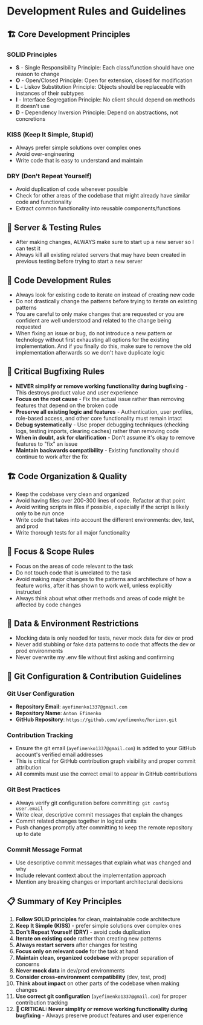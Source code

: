 # Development Rules and Guidelines

## 🏗️ Core Development Principles

### **SOLID Principles**
- **S** - Single Responsibility Principle: Each class/function should have one reason to change
- **O** - Open/Closed Principle: Open for extension, closed for modification
- **L** - Liskov Substitution Principle: Objects should be replaceable with instances of their subtypes
- **I** - Interface Segregation Principle: No client should depend on methods it doesn't use
- **D** - Dependency Inversion Principle: Depend on abstractions, not concretions

### **KISS (Keep It Simple, Stupid)**
- Always prefer simple solutions over complex ones
- Avoid over-engineering
- Write code that is easy to understand and maintain

### **DRY (Don't Repeat Yourself)**
- Avoid duplication of code whenever possible
- Check for other areas of the codebase that might already have similar code and functionality
- Extract common functionality into reusable components/functions

## 🔧 Server & Testing Rules

- After making changes, ALWAYS make sure to start up a new server so I can test it
- Always kill all existing related servers that may have been created in previous testing before trying to start a new server

## 📝 Code Development Rules

- Always look for existing code to iterate on instead of creating new code
- Do not drastically change the patterns before trying to iterate on existing patterns
- You are careful to only make changes that are requested or you are confident are well understood and related to the change being requested
- When fixing an issue or bug, do not introduce a new pattern or technology without first exhausting all options for the existing implementation. And if you finally do this, make sure to remove the old implementation afterwards so we don't have duplicate logic

## 🚨 Critical Bugfixing Rules

- **NEVER simplify or remove working functionality during bugfixing** - This destroys product value and user experience
- **Focus on the root cause** - Fix the actual issue rather than removing features that depend on the broken code
- **Preserve all existing logic and features** - Authentication, user profiles, role-based access, and other core functionality must remain intact
- **Debug systematically** - Use proper debugging techniques (checking logs, testing imports, clearing caches) rather than removing code
- **When in doubt, ask for clarification** - Don't assume it's okay to remove features to "fix" an issue
- **Maintain backwards compatibility** - Existing functionality should continue to work after the fix

## 🏗️ Code Organization & Quality

- Keep the codebase very clean and organized
- Avoid having files over 200-300 lines of code. Refactor at that point
- Avoid writing scripts in files if possible, especially if the script is likely only to be run once
- Write code that takes into account the different environments: dev, test, and prod
- Write thorough tests for all major functionality

## 🎯 Focus & Scope Rules

- Focus on the areas of code relevant to the task
- Do not touch code that is unrelated to the task
- Avoid making major changes to the patterns and architecture of how a feature works, after it has shown to work well, unless explicitly instructed
- Always think about what other methods and areas of code might be affected by code changes

## 🚫 Data & Environment Restrictions

- Mocking data is only needed for tests, never mock data for dev or prod
- Never add stubbing or fake data patterns to code that affects the dev or prod environments
- Never overwrite my .env file without first asking and confirming

## 🔄 Git Configuration & Contribution Guidelines

### **Git User Configuration**
- **Repository Email**: `ayefimenko1337@gmail.com`
- **Repository Name**: `Anton Efimenko`
- **GitHub Repository**: `https://github.com/ayefimenko/horizon.git`

### **Contribution Tracking**
- Ensure the git email (`ayefimenko1337@gmail.com`) is added to your GitHub account's verified email addresses
- This is critical for GitHub contribution graph visibility and proper commit attribution
- All commits must use the correct email to appear in GitHub contributions

### **Git Best Practices**
- Always verify git configuration before committing: `git config user.email`
- Write clear, descriptive commit messages that explain the changes
- Commit related changes together in logical units
- Push changes promptly after committing to keep the remote repository up to date

### **Commit Message Format**
- Use descriptive commit messages that explain what was changed and why
- Include relevant context about the implementation approach
- Mention any breaking changes or important architectural decisions

## 📋 Summary of Key Principles

1. **Follow SOLID principles** for clean, maintainable code architecture
2. **Keep It Simple (KISS)** - prefer simple solutions over complex ones
3. **Don't Repeat Yourself (DRY)** - avoid code duplication
4. **Iterate on existing code** rather than creating new patterns
5. **Always restart servers** after changes for testing
6. **Focus only on relevant code** for the task at hand
7. **Maintain clean, organized codebase** with proper separation of concerns
8. **Never mock data** in dev/prod environments
9. **Consider cross-environment compatibility** (dev, test, prod)
10. **Think about impact** on other parts of the codebase when making changes
11. **Use correct git configuration** (`ayefimenko1337@gmail.com`) for proper contribution tracking
12. **🚨 CRITICAL: Never simplify or remove working functionality during bugfixing** - Always preserve product features and user experience 